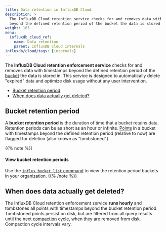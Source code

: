 ```yaml
---
title: Data retention in InfluxDB Cloud
description: >
  The InfluxDB Cloud retention service checks for and removes data with timestamps
  beyond the defined retention period of the bucket the data is stored in.
weight: 103
menu:
  influxdb_cloud_ref:
    name: Data retention
    parent: InfluxDB Cloud internals
influxdb/cloud/tags: [internals]
---
```


The **InfluxDB Cloud retention enforcement service** checks for and removes data
with timestamps beyond the defined retention period of the
[bucket](/influxdb/cloud/reference/glossary/#bucket) the data is stored in.
This service is designed to automatically delete "expired" data and optimize disk
usage without any user intervention.

- [Bucket retention period](#bucket-retention-period)
- [When does data actually get deleted?](#when-does-data-actually-get-deleted)

## Bucket retention period
A **bucket retention period** is the duration of time that a bucket retains data.
Retention periods can be as short as an hour or infinite.
[Points](/influxdb/cloud/reference/glossary/#point) in a bucket with timestamps
beyond the defined retention period (relative to now) are flagged for deletion
(also known as "tombstoned").

{{% note %}}
#### View bucket retention periods
Use the [`influx bucket list` command](/influxdb/cloud/reference/cli/influx/bucket/list/)
to view the retention period buckets in your organization.
{{% /note %}}

## When does data actually get deleted?
The InfluxDB Cloud retention enforcement service **runs hourly** and tombstones
all points with timestamps beyond the bucket retention period.
Tombstoned points persist on disk, but are filtered from all query results until
the next [compaction](/influxdb/cloud/reference/glossary/#compaction) cycle,
when they are removed from disk.
Compaction cycle intervals vary.
